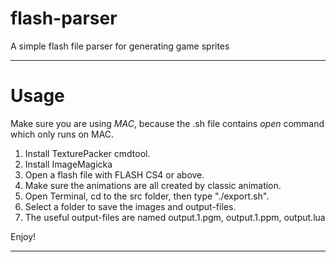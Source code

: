flash-parser
============

A simple flash file parser for generating game sprites

------------

Usage
=====
Make sure you are using *MAC*, because the .sh file contains *open* command which only runs on MAC.

1. Install TexturePacker cmdtool.
2. Install ImageMagicka
3. Open a flash file with FLASH CS4 or above.
4. Make sure the animations are all created by classic animation.
5. Open Terminal, cd to the src folder, then type "./export.sh".
6. Select a folder to save the images and output-files.
7. The useful output-files are named output.1.pgm, output.1.ppm, output.lua

Enjoy!
_____
